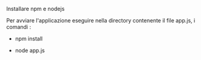 

Installare npm e nodejs



Per avviare l'applicazione eseguire nella directory contenente il file app.js, i comandi :

- npm install 

- node app.js

